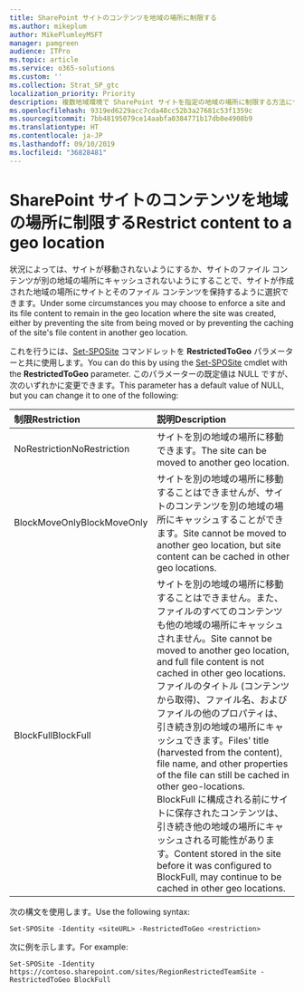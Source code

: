 ```yaml
---
title: SharePoint サイトのコンテンツを地域の場所に制限する
ms.author: mikeplum
author: MikePlumleyMSFT
manager: pamgreen
audience: ITPro
ms.topic: article
ms.service: o365-solutions
ms.custom: ''
ms.collection: Strat_SP_gtc
localization_priority: Priority
description: 複数地域環境で SharePoint サイトを指定の地域の場所に制限する方法について説明します。
ms.openlocfilehash: 9319ed6229acc7cda48cc52b3a27681c53f1359c
ms.sourcegitcommit: 7bb48195079ce14aabfa0384771b17db0e4908b9
ms.translationtype: HT
ms.contentlocale: ja-JP
ms.lasthandoff: 09/10/2019
ms.locfileid: "36828481"
---
```

# <a name="restrict-sharepoint-site-content-to-a-geo-location"></a><span data-ttu-id="e92d9-103">SharePoint サイトのコンテンツを地域の場所に制限する</span><span class="sxs-lookup"><span data-stu-id="e92d9-103">Restrict content to a geo location</span></span>

<span data-ttu-id="e92d9-104">状況によっては、サイトが移動されないようにするか、サイトのファイル コンテンツが別の地域の場所にキャッシュされないようにすることで、サイトが作成された地域の場所にサイトとそのファイル コンテンツを保持するように選択できます。</span><span class="sxs-lookup"><span data-stu-id="e92d9-104">Under some circumstances you may choose to enforce a site and its file content to remain in the geo location where the site was created, either by preventing the site from being moved or by preventing the caching of the site's file content in another geo location.</span></span>

<span data-ttu-id="e92d9-105">これを行うには、[Set-SPOSite](https://docs.microsoft.com/powershell/module/sharepoint-online/set-sposite) コマンドレットを **RestrictedToGeo** パラメーターと共に使用します。</span><span class="sxs-lookup"><span data-stu-id="e92d9-105">You can do this by using the [Set-SPOSite](https://docs.microsoft.com/powershell/module/sharepoint-online/set-sposite) cmdlet with the **RestrictedToGeo** parameter.</span></span> <span data-ttu-id="e92d9-106">このパラメーターの既定値は NULL ですが、次のいずれかに変更できます。</span><span class="sxs-lookup"><span data-stu-id="e92d9-106">This parameter has a default value of NULL, but you can change it to one of the following:</span></span>

|<span data-ttu-id="e92d9-107">制限</span><span class="sxs-lookup"><span data-stu-id="e92d9-107">Restriction</span></span>|<span data-ttu-id="e92d9-108">説明</span><span class="sxs-lookup"><span data-stu-id="e92d9-108">Description</span></span>|
|:----------|:----------|
|<span data-ttu-id="e92d9-109">NoRestriction</span><span class="sxs-lookup"><span data-stu-id="e92d9-109">NoRestriction</span></span>|<span data-ttu-id="e92d9-110">サイトを別の地域の場所に移動できます。</span><span class="sxs-lookup"><span data-stu-id="e92d9-110">The site can be moved to another geo location.</span></span>|
|<span data-ttu-id="e92d9-111">BlockMoveOnly</span><span class="sxs-lookup"><span data-stu-id="e92d9-111">BlockMoveOnly</span></span>|<span data-ttu-id="e92d9-112">サイトを別の地域の場所に移動することはできませんが、サイトのコンテンツを別の地域の場所にキャッシュすることができます。</span><span class="sxs-lookup"><span data-stu-id="e92d9-112">Site cannot be moved to another geo location, but site content can be cached in other geo locations.</span></span>|
|<span data-ttu-id="e92d9-113">BlockFull</span><span class="sxs-lookup"><span data-stu-id="e92d9-113">BlockFull</span></span>|<span data-ttu-id="e92d9-114">サイトを別の地域の場所に移動することはできません。また、ファイルのすべてのコンテンツも他の地域の場所にキャッシュされません。</span><span class="sxs-lookup"><span data-stu-id="e92d9-114">Site cannot be moved to another geo location, and full file content is not cached in other geo locations.</span></span> <span data-ttu-id="e92d9-115">ファイルのタイトル (コンテンツから取得)、ファイル名、およびファイルの他のプロパティは、引き続き別の地域の場所にキャッシュできます。</span><span class="sxs-lookup"><span data-stu-id="e92d9-115">Files' title (harvested from the content), file name, and other properties of the file can still be cached in other geo-locations.</span></span><br><span data-ttu-id="e92d9-116">BlockFull に構成される前にサイトに保存されたコンテンツは、引き続き他の地域の場所にキャッシュされる可能性があります。</span><span class="sxs-lookup"><span data-stu-id="e92d9-116">Content stored in the site before it was configured to BlockFull, may continue to be cached in other geo locations.</span></span>|

<span data-ttu-id="e92d9-117">次の構文を使用します。</span><span class="sxs-lookup"><span data-stu-id="e92d9-117">Use the following syntax:</span></span>

`Set-SPOSite -Identity <siteURL> -RestrictedToGeo <restriction>`

<span data-ttu-id="e92d9-118">次に例を示します。</span><span class="sxs-lookup"><span data-stu-id="e92d9-118">For example:</span></span>

`Set-SPOSite -Identity https://contoso.sharepoint.com/sites/RegionRestrictedTeamSite -RestrictedToGeo BlockFull`
